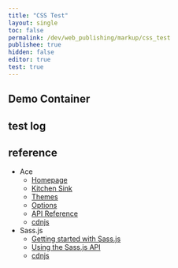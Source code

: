 ```yaml
---
title: "CSS Test"
layout: single
toc: false
permalink: /dev/web_publishing/markup/css_test
publishee: true
hidden: false
editor: true
test: true
---
```




## Demo Container

<div id="demoContainer">
  <div id="inputContainer"></div>
  <!-- <div id="editorInput" class="editor"></div> -->
  <div id="convertButton"></div>
  <!-- <div id="editorOutput" class="editor"></div> -->
</div>



## test log

<div id="test" test="{{page.test}}"></div>



## reference

- Ace
  - [Homepage](https://ace.c9.io/)
  - [Kitchen Sink](https://ace.c9.io/build/kitchen-sink.html)
  - [Themes](https://gist.github.com/RyanNutt/cb8d60997d97905f0b2aea6c3b5c8ee0)
  - [Options](https://github.com/ajaxorg/ace/wiki/Configuring-Ace)
  - [API Reference](https://ajaxorg.github.io/ace-api-docs/index.html)
  - [cdnjs](https://cdnjs.com/libraries/ace)
- Sass.js
  - [Getting started with Sass.js](https://github.com/medialize/sass.js/blob/master/docs/getting-started.md)
  - [Using the Sass.js API](https://github.com/medialize/sass.js/blob/master/docs/api.md)
  - [cdnjs](https://cdnjs.com/libraries/sass.js)
